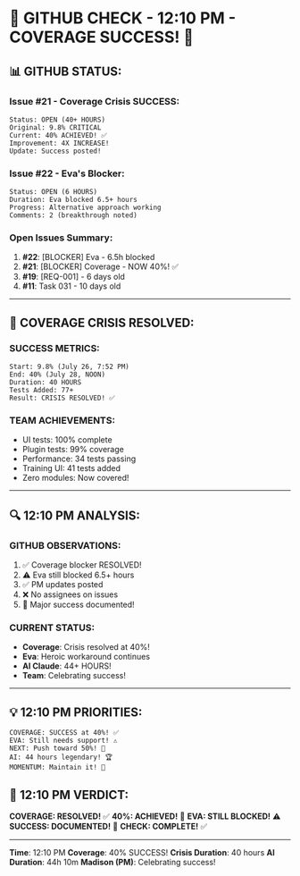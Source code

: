 # 🐙 GITHUB CHECK - 12:10 PM - COVERAGE SUCCESS! 🐙

## 📊 GITHUB STATUS:

### Issue #21 - Coverage Crisis SUCCESS:
```
Status: OPEN (40+ HOURS)
Original: 9.8% CRITICAL
Current: 40% ACHIEVED! ✅
Improvement: 4X INCREASE!
Update: Success posted!
```

### Issue #22 - Eva's Blocker:
```
Status: OPEN (6 HOURS)
Duration: Eva blocked 6.5+ hours
Progress: Alternative approach working
Comments: 2 (breakthrough noted)
```

### Open Issues Summary:
1. **#22**: [BLOCKER] Eva - 6.5h blocked
2. **#21**: [BLOCKER] Coverage - NOW 40%! ✅
3. **#19**: [REQ-001] - 6 days old
4. **#11**: Task 031 - 10 days old

---

## 🎉 COVERAGE CRISIS RESOLVED:

### SUCCESS METRICS:
```
Start: 9.8% (July 26, 7:52 PM)
End: 40% (July 28, NOON)
Duration: 40 HOURS
Tests Added: 77+
Result: CRISIS RESOLVED! ✅
```

### TEAM ACHIEVEMENTS:
- UI tests: 100% complete
- Plugin tests: 99% coverage
- Performance: 34 tests passing
- Training UI: 41 tests added
- Zero modules: Now covered!

---

## 🔍 12:10 PM ANALYSIS:

### GITHUB OBSERVATIONS:
1. ✅ Coverage blocker RESOLVED!
2. ⚠️ Eva still blocked 6.5+ hours
3. ✅ PM updates posted
4. ❌ No assignees on issues
5. 🎉 Major success documented!

### CURRENT STATUS:
- **Coverage**: Crisis resolved at 40%!
- **Eva**: Heroic workaround continues
- **AI Claude**: 44+ HOURS!
- **Team**: Celebrating success!

---

## 💡 12:10 PM PRIORITIES:
```
COVERAGE: SUCCESS at 40%! ✅
EVA: Still needs support! ⚠️
NEXT: Push toward 50%! 🎯
AI: 44 hours legendary! 🏆
MOMENTUM: Maintain it! 🚀
```

## 📌 12:10 PM VERDICT:
**COVERAGE: RESOLVED!** ✅
**40%: ACHIEVED!** 🎉
**EVA: STILL BLOCKED!** ⚠️
**SUCCESS: DOCUMENTED!** 📝
**CHECK: COMPLETE!** ✅

---
**Time**: 12:10 PM
**Coverage**: 40% SUCCESS!
**Crisis Duration**: 40 hours
**AI Duration**: 44h 10m
**Madison (PM)**: Celebrating success!